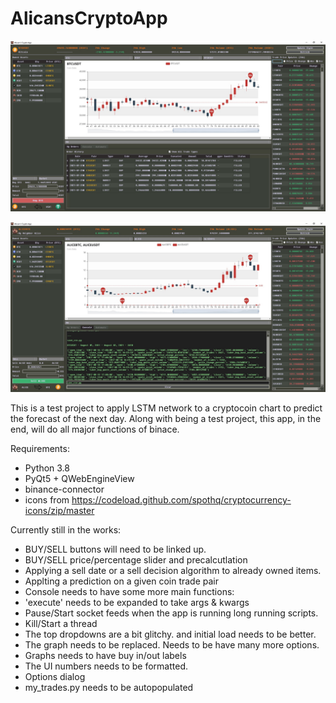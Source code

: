 # AlicansCryptoApp

![image](https://github.com/asesli/AlicansCryptoApp/blob/main/screenshot1.jpg)

![image](https://github.com/asesli/AlicansCryptoApp/blob/main/screenshot2.jpg)

This is a test project to apply LSTM network to a cryptocoin chart to predict the forecast of the next day. Along with being a test project, this app, in the end, will do all major functions of binace.

Requirements:
- Python 3.8
- PyQt5 + QWebEngineView
- binance-connector
- icons from https://codeload.github.com/spothq/cryptocurrency-icons/zip/master


Currently still in the works:
- BUY/SELL buttons will need to be linked up.
- BUY/SELL price/percentage slider and precalcutlation
- Applying a sell date or a sell decision algorithm to already owned items.
- Applting a prediction on a given coin trade pair
- Console needs to have some more main functions:
-  'execute' needs to be expanded to take args & kwargs
- Pause/Start socket feeds when the app is running long running scripts.
- Kill/Start a thread
- The top dropdowns are a bit glitchy. and initial load needs to be better. 
- The graph needs to be replaced. Needs to be have many more options.
- Graphs needs to have buy in/out labels
- The UI numbers needs to be formatted.
- Options dialog
- my_trades.py needs to be autopopulated
